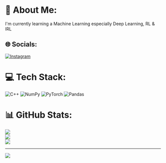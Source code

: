 # 💫 About Me:
I'm currently learning a Machine Learning especially Deep Learning, RL & IRL<br>


## 🌐 Socials:
[![Instagram](https://img.shields.io/badge/Instagram-%23E4405F.svg?logo=Instagram&logoColor=white)](https://instagram.com/rizqi_subeno) 

# 💻 Tech Stack:
![C++](https://img.shields.io/badge/c++-%2300599C.svg?style=for-the-badge&logo=c%2B%2B&logoColor=white) ![NumPy](https://img.shields.io/badge/numpy-%23013243.svg?style=for-the-badge&logo=numpy&logoColor=white) ![PyTorch](https://img.shields.io/badge/PyTorch-%23EE4C2C.svg?style=for-the-badge&logo=PyTorch&logoColor=white) ![Pandas](https://img.shields.io/badge/pandas-%23150458.svg?style=for-the-badge&logo=pandas&logoColor=white)
# 📊 GitHub Stats:
![](https://github-readme-stats.vercel.app/api?username=rizqisubeno&theme=vue-dark&hide_border=false&include_all_commits=false&count_private=false)<br/>
![](https://github-readme-streak-stats.herokuapp.com/?user=rizqisubeno&theme=vue-dark&hide_border=false)<br/>
![](https://github-readme-stats.vercel.app/api/top-langs/?username=rizqisubeno&theme=vue-dark&hide_border=false&include_all_commits=false&count_private=false&layout=compact)

---
[![](https://visitcount.itsvg.in/api?id=rizqisubeno&icon=0&color=0)](https://visitcount.itsvg.in)

<!-- Proudly created with GPRM ( https://gprm.itsvg.in ) -->
